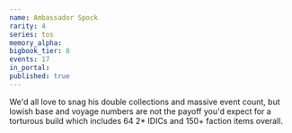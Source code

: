 ```yaml
---
name: Ambassador Spock
rarity: 4
series: tos
memory_alpha:
bigbook_tier: 8
events: 17
in_portal:
published: true
---
```


We'd all love to snag his double collections and massive event count, but lowish base and voyage numbers are not the payoff you'd expect for a torturous build which includes 64 2* IDICs and 150+ faction items overall.

